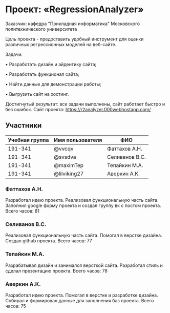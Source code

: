 # Проект: «RegressionAnalyzer»

Заказчик: кафедра "Прикладная информатика" Московского политехнического университета 
 
Цель проекта - предоставить удобный инструмент для оценки различных регрессионных моделей на веб-сайте. 
 
Задачи:

• Разработать дизайн и айдентику сайта;

• Разработать функционал сайта;

• Найти данные для демонстрации работы;

• Выгрузить сайт на хостинг.
 
Достигнутый результат: все задачи выполнены, сайт работает быстро и без ошибок. 
Сайт проекта: https://r2analyzer.000webhostapp.com/

## Участники
| Учебная группа | Имя пользователя | ФИО                      |
|----------------|------------------|--------------------------|
| 191-341        | @vvcqv           | Фаттахов А.Н.            |
| 191-341        | @svsdva          | Селиванов В.С.           |
| 191-341        | @maximTep        | Тепайкин М.А.            |
| 191-341        | @lilviking27     | Аверкин А.К.             |

### Фаттахов А.Н.

Разработал идею проекта. Реализовал функциональную часть сайта. Заполнил google форму проекта и создал группу вк с постом проекта. Всего часов: 81

### Селиванов В.С.

Реализовал функциональную часть сайта. Помогал в верстке дизайна. Создал github проекта. Всего часов: 77

### Тепайкин М.А.

Разрабатывал дизайн и занимался версткой сайта. Разработал стиль и сделал презентацию проекта. Всего часов: 78

### Аверкин А.К.

Разработал идею проекта. Помогал в верстке и разработке дизайна. Собирал и формировал данные для заполнения баз проекта. Всего часов: 75
